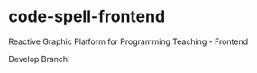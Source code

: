 # code-spell-frontend
Reactive Graphic Platform for Programming Teaching - Frontend

Develop Branch!
